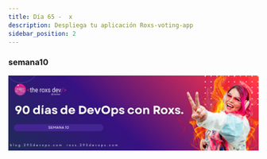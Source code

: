 ```yaml
---
title: Día 65 -  x
description: Despliega tu aplicación Roxs-voting-app
sidebar_position: 2
---
```


### semana10
![](../../static/images/banner/10.png)